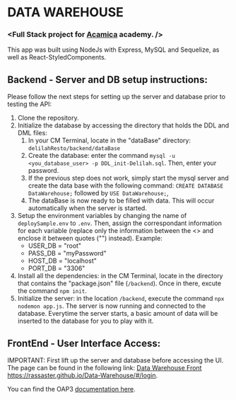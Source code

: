 # DATA WAREHOUSE
### <Full Stack project for [Acamica](https://www.acamica.com) academy. />
This app was built using NodeJs with Express, MySQL and Sequelize, as well as React-StyledComponents.

## Backend - Server and DB setup instructions:
Please follow the next steps for setting up the server and database prior to testing the API:
1. Clone the repository.
2. Initialize the database by accessing the directory that holds the DDL and DML files:
    1. In your CM Terminal, locate in the "dataBase" directory: `delilahResto/backend/dataBase`
    2. Create the database: enter the command `mysql -u <you_database_user> -p DDL_init-Delilah.sql`. Then, enter your password.
    3. If the previous step does not work, simply start the mysql server and create the data base with the following command: `CREATE DATABASE DataWarehouse;` followed by `USE DataWarehouse;`,
    4. The dataBase is now ready to be filled with data. This will occur automatically when the server is started. 
3. Setup the environment variables by changing the name of `deploySample.env` to `.env`. Then, assign the correspondant information for each variable (replace only the information between the <> and enclose it between quotes ("") instead). Example:
    - USER_DB = "root"
    - PASS_DB = "myPassword"
    - HOST_DB = "localhost"
    - PORT_DB = "3306"
4. Install all the dependencies: in the CM Terminal, locate in the directory that contains the "package.json" file (`/backend`). Once in there, excute the command `npm init`.
5. Initialize the server: in the location `/backend`, execute the command `npx nodemon app.js`. The server is now running and connected to the database. Everytime the server starts, a basic amount of data will be inserted to the database for you to play with it.

## FrontEnd - User Interface Access: 
IMPORTANT: First lift up the server and database before accessing the UI.
The page can be found in the following link: [Data Warehouse Front](https://rassaster.github.io/Data-Warehouse/#/login) https://rassaster.github.io/Data-Warehouse/#/login.

You can find the OAP3 [documentation here](https://app.swaggerhub.com/apis/Rassaster/data-warehouse/1.0.0#/Z-Wave/setDimmer).

